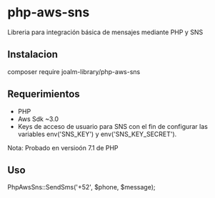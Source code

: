 # php-aws-sns
Libreria para integración básica de mensajes mediante PHP y SNS

## Instalacion
composer require joalm-library/php-aws-sns

## Requerimientos
<ul>
<li>PHP</li>
<li>Aws Sdk ~3.0</li>
<li>Keys de acceso de usuario para SNS con el fin de configurar las variables env('SNS_KEY') y env('SNS_KEY_SECRET').</li>
</ul>

Nota: Probado en versioón 7.1 de PHP

## Uso
PhpAwsSns::SendSms('+52', $phone, $message);
